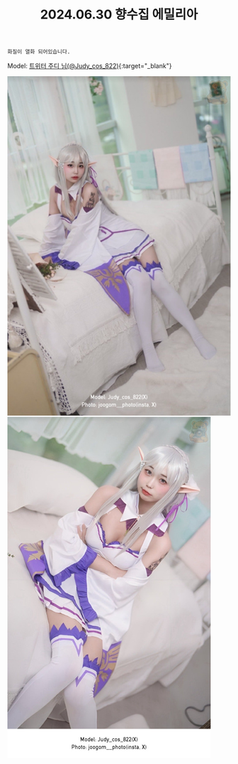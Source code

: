 ﻿---
title: 2024.06.30 향수집 에밀리아
categories: [2024년촬영]
comments: false
thumbnail: /assets/img/2024/06-30/GRk0D5LbgAAqGK5.jpg
---

`화질이 열화 되어있습니다.`

Model: [트위터 주디 님(@Judy_cos_822)][주디]{:target="_blank"}

[주디]: https://x.com/Judy_cos_822

![GRk0D5LbgAAqGK5.jpg](/assets/img/2024/06-30/GRk0D5LbgAAqGK5.jpg)
![GRkuDBRbgAEoxuA.jpg](/assets/img/2024/06-30/GRkuDBRbgAEoxuA.jpg)